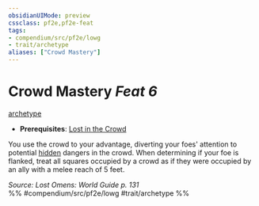 ```yaml
---
obsidianUIMode: preview
cssclass: pf2e,pf2e-feat
tags:
- compendium/src/pf2e/lowg
- trait/archetype
aliases: ["Crowd Mastery"]
---
```

# Crowd Mastery  *Feat 6*  
[archetype](../../Rules/traits/archetype.md)  

- **Prerequisites**: [Lost in the Crowd](lost-in-the-crowd-lowg.md)

You use the crowd to your advantage, diverting your foes' attention to potential [hidden](../../Rules/conditions.md#Hidden) dangers in the crowd. When determining if your foe is flanked, treat all squares occupied by a crowd as if they were occupied by an ally with a melee reach of 5 feet.

*Source: Lost Omens: World Guide p. 131*  
%% #compendium/src/pf2e/lowg #trait/archetype %%